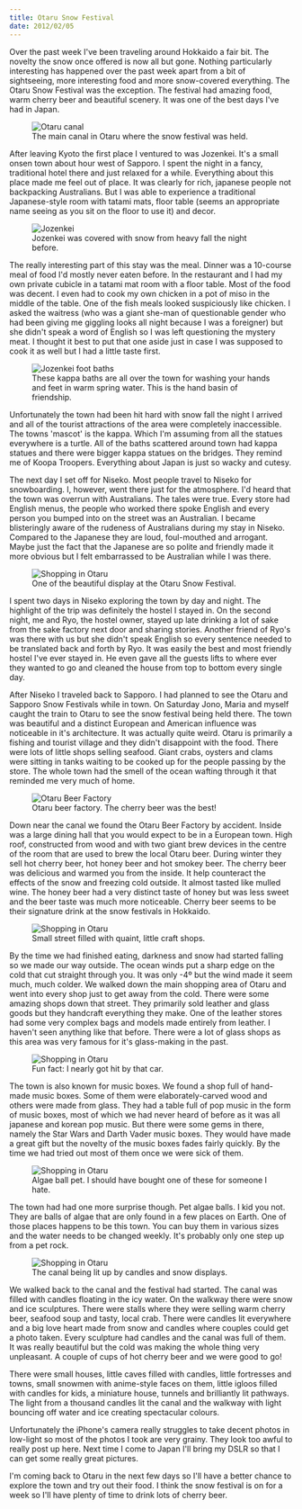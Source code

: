 ```yaml
--- 
title: Otaru Snow Festival
date: 2012/02/05
---
```


Over the past week I've been traveling around Hokkaido a fair bit. The novelty the snow once offered is now all but gone. Nothing particularly interesting has happened over the past week apart from a bit of sightseeing, more interesting food and more snow-covered everything. The Otaru Snow Festival was the exception. The festival had amazing food, warm cherry beer and beautiful scenery. It was one of the best days I've had in Japan.

<figure>
	<img src="/images/2012/02/otaru-1.jpg" alt="Otaru canal" />
	<figcaption>The main canal in Otaru where the snow festival was held.</figcaption>
</figure>

After leaving Kyoto the first place I ventured to was Jozenkei. It's a small onsen town about hour west of Sapporo. I spent the night in a fancy, traditional hotel there and just relaxed for a while. Everything about this place made me feel out of place. It was clearly for rich, japanese people not backpacking Australians. But I was able to experience a traditional Japanese-style room with tatami mats, floor table (seems an appropriate name seeing as you sit on the floor to use it) and decor. 

<figure>
	<img src="/images/2012/02/jozenkei-1.jpg" alt="Jozenkei" />
	<figcaption>Jozenkei was covered with snow from heavy fall the night before.</figcaption>
</figure>

The really interesting part of this stay was the meal. Dinner was a 10-course meal of food I'd mostly never eaten before. In the restaurant and I had my own private cubicle in a tatami mat room with a floor table. Most of the food was decent. I even had to cook my own chicken in a pot of miso in the middle of the table. One of the fish meals looked suspiciously like chicken. I asked the waitress (who was a giant she-man of questionable gender who had been giving me giggling looks all night because I was a foreigner) but she didn't speak a word of English so I was left questioning the mystery meat. I thought it best to put that one aside just in case I was supposed to cook it as well but I had a little taste first.

<figure>
	<img src="/images/2012/02/jozenkei-2.jpg" alt="Jozenkei foot baths" />
	<figcaption>These kappa baths are all over the town for washing your hands and feet in warm spring water. This is the hand basin of friendship.</figcaption>
</figure>

Unfortunately the town had been hit hard with snow fall the night I arrived and all of the tourist attractions of the area were completely inaccessible. The towns 'mascot' is the kappa. Which I'm assuming from all the statues everywhere is a turtle. All of the baths scattered around town had kappa statues and there were bigger kappa statues on the bridges. They remind me of Koopa Troopers. Everything about Japan is just so wacky and cutesy.

The next day I set off for Niseko. Most people travel to Niseko for snowboarding. I, however, went there just for the atmosphere. I'd heard that the town was overrun with Australians. The tales were true. Every store had English menus, the people who worked there spoke English and every person you bumped into on the street was an Australian. I became blisteringly aware of the rudeness of Australians during my stay in Niseko. Compared to the Japanese they are loud, foul-mouthed and arrogant. Maybe just the fact that the Japanese are so polite and friendly made it more obvious but I felt embarrassed to be Australian while I was there.

<figure>
	<img src="/images/2012/02/otaru-6.jpg" alt="Shopping in Otaru" />
	<figcaption>One of the beautiful display at the Otaru Snow Festival.</figcaption>
</figure>

I spent two days in Niseko exploring the town by day and night. The highlight of the trip was definitely the hostel I stayed in. On the second night, me and Ryo, the hostel owner, stayed up late drinking a lot of sake from the sake factory next door and sharing stories. Another friend of Ryo's was there with us but she didn't speak English so every sentence needed to be translated back and forth by Ryo. It was easily the best and most friendly hostel I've ever stayed in. He even gave all the guests lifts to where ever they wanted to go and cleaned the house from top to bottom every single day.

After Niseko I traveled back to Sapporo. I had planned to see the Otaru and Sapporo Snow Festivals while in town. On Saturday Jono, Maria and myself caught the train to Otaru to see the snow festival being held there. The town was beautiful and a distinct European and American influence was noticeable in it's architecture. It was actually quite weird. Otaru is primarily a fishing and tourist village and they didn't disappoint with the food. There were lots of little shops selling seafood. Giant crabs, oysters and clams were sitting in tanks waiting to be cooked up for the people passing by the store. The whole town had the smell of the ocean wafting through it that reminded me very much of home.

<figure>
	<img src="/images/2012/02/otaru-10.jpg" alt="Otaru Beer Factory" />
	<figcaption>Otaru beer factory. The cherry beer was the best!</figcaption>
</figure>

Down near the canal we found the Otaru Beer Factory by accident. Inside was a large dining hall that you would expect to be in a European town. High roof, constructed from wood and with two giant brew devices in the centre of the room that are used to brew the local Otaru beer. During winter they sell hot cherry beer, hot honey beer and hot smokey beer. The cherry beer was delicious and warmed you from the inside. It help counteract the effects of the snow and freezing cold outside. It almost tasted like mulled wine. The honey beer had a very distinct taste of honey but was less sweet and the beer taste was much more noticeable. Cherry beer seems to be their signature drink at the snow festivals in Hokkaido.

<figure>
	<img src="/images/2012/02/otaru-3.jpg" alt="Shopping in Otaru" />
	<figcaption>Small street filled with quaint, little craft shops.</figcaption>
</figure>

By the time we had finished eating, darkness and snow had started falling so we made our way outside. The ocean winds put a sharp edge on the cold that cut straight through you. It was only -4º but the wind made it seem much, much colder. We walked down the main shopping area of Otaru and went into every shop just to get away from the cold. There were some amazing shops down that street. They primarily sold leather and glass goods but they handcraft everything they make. One of the leather stores had some very complex bags and models made entirely from leather. I haven't seen anything like that before. There were a lot of glass shops as this area was very famous for it's glass-making in the past. 

<figure>
	<img src="/images/2012/02/otaru-2.jpg" alt="Shopping in Otaru" />
	<figcaption>Fun fact: I nearly got hit by that car.</figcaption>
</figure>

The town is also known for music boxes. We found a shop full of hand-made music boxes. Some of them were elaborately-carved wood and others were made from glass. They had a table full of pop music in the form of music boxes, most of which we had never heard of before as it was all japanese and korean pop music. But there were some gems in there, namely the Star Wars and Darth Vader music boxes. They would have made a great gift but the novelty of the music boxes fades fairly quickly. By the time we had tried out most of them once we were sick of them.

<figure>
	<img src="/images/2012/02/otaru-9.jpg" alt="Shopping in Otaru" />
	<figcaption>Algae ball pet. I should have bought one of these for someone I hate.</figcaption>
</figure>

The town had had one more surprise though. Pet algae balls. I kid you not. They are balls of algae that are only found in a few places on Earth. One of those places happens to be this town. You can buy them in various sizes and the water needs to be changed weekly. It's probably only one step up from a pet rock.

<figure>
	<img src="/images/2012/02/otaru-4.jpg" alt="Shopping in Otaru" />
	<figcaption>The canal being lit up by candles and snow displays.</figcaption>
</figure>

We walked back to the canal and the festival had started. The canal was filled with candles floating in the icy water. On the walkway there were snow and ice sculptures. There were stalls where they were selling warm cherry beer, seafood soup and tasty, local crab. There were candles lit everywhere and a big love heart made from snow and candles where couples could get a photo taken. Every sculpture had candles and the canal was full of them. It was really beautiful but the cold was making the whole thing very unpleasant. A couple of cups of hot cherry beer and we were good to go!

There were small houses, little caves filled with candles, little fortresses and towns, small snowmen with anime-style faces on them, little igloos filled with candles for kids, a miniature house, tunnels and brilliantly lit pathways. The light from a thousand candles lit the canal and the walkway with light bouncing off water and ice creating spectacular colours.

Unfortunately the iPhone's camera really struggles to take decent photos in low-light so most of the photos I took are very grainy. They look too awful to really post up here. Next time I come to Japan I'll bring my DSLR so that I can get some really great pictures.

I'm coming back to Otaru in the next few days so I'll have a better chance to explore the town and try out their food. I think the snow festival is on for a week so I'll have plenty of time to drink lots of cherry beer.